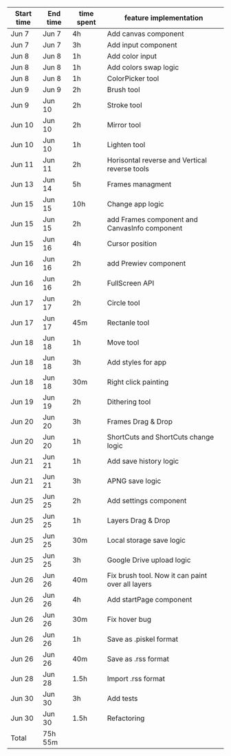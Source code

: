 | Start time  | End time | time spent | feature implementation |
|-----------|-------------|-------------|-------------|
| Jun 7 | Jun 7 | 4h | Add canvas component |
| Jun 7 | Jun 7 | 3h | Add input component |
| Jun 8 | Jun 8 | 1h | Add color input |
| Jun 8 | Jun 8 | 1h | Add colors swap logic |
| Jun 8 | Jun 8 | 1h | ColorPicker tool |
| Jun 9 | Jun 9 | 2h | Brush tool |
| Jun 9 | Jun 10 | 2h | Stroke tool |
| Jun 10 | Jun 10 | 2h | Mirror tool |
| Jun 10 | Jun 10 | 1h | Lighten tool |
| Jun 11 | Jun 11 | 2h | Horisontal reverse and Vertical reverse tools |
| Jun 13 | Jun 14 | 5h | Frames managment |
| Jun 15 | Jun 15 | 10h | Change app logic |
| Jun 15 | Jun 15 | 2h | add Frames component and CanvasInfo component |
| Jun 15 | Jun 16 | 4h | Cursor position  |
| Jun 16 | Jun 16 | 2h | add Prewiev component |
| Jun 16 | Jun 16 | 2h | FullScreen API | 
| Jun 17 | Jun 17 | 2h | Circle tool |
| Jun 17 | Jun 17 | 45m | Rectanle tool |
| Jun 18 | Jun 18 | 1h | Move tool  |
| Jun 18 | Jun 18 | 3h | Add styles for app  |
| Jun 18 | Jun 18 | 30m | Right click painting  |
| Jun 19 | Jun 19 | 2h | Dithering tool | 
| Jun 20 | Jun 20 | 3h | Frames Drag & Drop |
| Jun 20 | Jun 20 | 1h | ShortCuts and ShortCuts change logic |
| Jun 21 | Jun 21 | 1h | Add save history logic |
| Jun 21 | Jun 21 | 3h | APNG save logic  |
| Jun 25 | Jun 25 | 2h | Add settings component | 
| Jun 25 | Jun 25 | 1h | Layers Drag & Drop |
| Jun 25 | Jun 25 | 30m | Local storage save logic |
| Jun 25 | Jun 25 | 3h | Google Drive upload logic | 
| Jun 26 | Jun 26 | 40m | Fix brush tool. Now it can paint over all layers | 
| Jun 26 | Jun 26 | 4h | Add startPage component | 
| Jun 26 | Jun 26 | 30m | Fix hover bug |
| Jun 26 | Jun 26 | 1h | Save as .piskel format |
| Jun 26 | Jun 26 | 40m | Save as .rss format  |
| Jun 28 | Jun 28 | 1.5h | Import .rss format  |
| Jun 30 | Jun 30 | 3h | Add tests  |
| Jun 30 | Jun 30 | 1.5h | Refactoring  |
| Total | 75h 55m |
